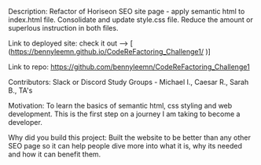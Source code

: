 Description: Refactor of Horiseon SEO site page - apply semantic html to index.html file. Consolidate and update style.css file.
Reduce the amount or superlous instruction in both files.

Link to deployed site: 
      check it out --> [ (https://bennyleemn.github.io/CodeReFactoring_Challenge1/ )]

Link to repo: 
      https://github.com/bennyleemn/CodeReFactoring_Challenge1

Contributors: Slack or Discord Study Groups - Michael I., Caesar R., Sarah B., TA's

Motivation: To learn the basics of semantic html, css styling and web development. This is the first step on a journey I am taking to become a developer.

Why did you build this project: Built the website to be better than any other SEO page so it can help people dive more into what it is, why its needed and how it can benefit them. 
